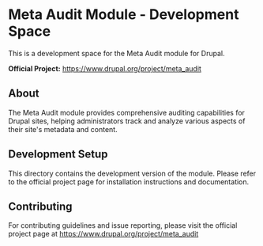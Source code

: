 # Meta Audit Module - Development Space

This is a development space for the Meta Audit module for Drupal.

**Official Project:** https://www.drupal.org/project/meta_audit

## About

The Meta Audit module provides comprehensive auditing capabilities for Drupal
sites, helping administrators track and analyze various aspects of their site's
metadata and content.

## Development Setup

This directory contains the development version of the module. Please refer to
the official project page for installation instructions and documentation.

## Contributing

For contributing guidelines and issue reporting, please visit the official
project page at https://www.drupal.org/project/meta_audit
